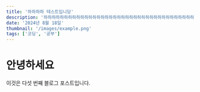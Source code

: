 ```yaml
---
title: '하하하하 테스트입니당'
description: '하하하하하하하하하하하하하하하하하하하하하하하하하하하하하하하하하하하하하하하하하하하하'
date: '2024년 8월 18일'
thumbnail: '/images/example.png'
tags: ['코딩', '공부']
---
```


# 안녕하세요

이것은 다섯 번째 블로그 포스트입니다.
